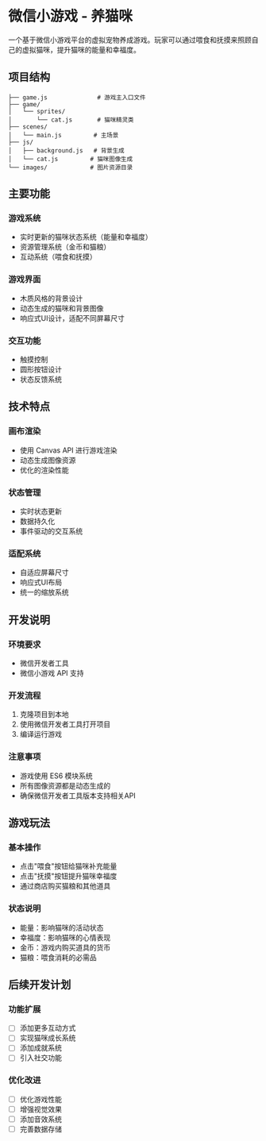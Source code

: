 # 微信小游戏 - 养猫咪

一个基于微信小游戏平台的虚拟宠物养成游戏。玩家可以通过喂食和抚摸来照顾自己的虚拟猫咪，提升猫咪的能量和幸福度。

## 项目结构

```
├── game.js              # 游戏主入口文件
├── game/
│   └── sprites/
│       └── cat.js       # 猫咪精灵类
├── scenes/
│   └── main.js         # 主场景
├── js/
│   ├── background.js   # 背景生成
│   └── cat.js         # 猫咪图像生成
└── images/            # 图片资源目录
```

## 主要功能

### 游戏系统
- 实时更新的猫咪状态系统（能量和幸福度）
- 资源管理系统（金币和猫粮）
- 互动系统（喂食和抚摸）

### 游戏界面
- 木质风格的背景设计
- 动态生成的猫咪和背景图像
- 响应式UI设计，适配不同屏幕尺寸

### 交互功能
- 触摸控制
- 圆形按钮设计
- 状态反馈系统

## 技术特点

### 画布渲染
- 使用 Canvas API 进行游戏渲染
- 动态生成图像资源
- 优化的渲染性能

### 状态管理
- 实时状态更新
- 数据持久化
- 事件驱动的交互系统

### 适配系统
- 自适应屏幕尺寸
- 响应式UI布局
- 统一的缩放系统

## 开发说明

### 环境要求
- 微信开发者工具
- 微信小游戏 API 支持

### 开发流程
1. 克隆项目到本地
2. 使用微信开发者工具打开项目
3. 编译运行游戏

### 注意事项
- 游戏使用 ES6 模块系统
- 所有图像资源都是动态生成的
- 确保微信开发者工具版本支持相关API

## 游戏玩法

### 基本操作
- 点击"喂食"按钮给猫咪补充能量
- 点击"抚摸"按钮提升猫咪幸福度
- 通过商店购买猫粮和其他道具

### 状态说明
- 能量：影响猫咪的活动状态
- 幸福度：影响猫咪的心情表现
- 金币：游戏内购买道具的货币
- 猫粮：喂食消耗的必需品

## 后续开发计划

### 功能扩展
- [ ] 添加更多互动方式
- [ ] 实现猫咪成长系统
- [ ] 添加成就系统
- [ ] 引入社交功能

### 优化改进
- [ ] 优化游戏性能
- [ ] 增强视觉效果
- [ ] 添加音效系统
- [ ] 完善数据存储 